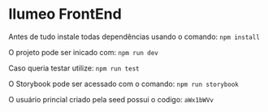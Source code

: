 # Ilumeo FrontEnd

Antes de tudo instale todas dependências usando o comando:
`npm install`

O projeto pode ser inicado com:
`npm run dev`

Caso queria testar utilize:
`npm run test`

O Storybook pode ser acessado com o comando:
`npm run storybook`

O usuário princial criado pela seed possui o codigo: `aWx1bWVv`
